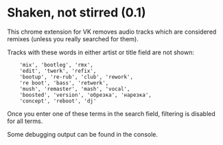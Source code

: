 # Shaken, not stirred (0.1)

This chrome extension for VK removes audio tracks which are considered remixes (unless you really searched for them).

Tracks with these words in either artist or title field are not shown:
```
	'mix', 'bootleg', 'rmx',
    'edit', 'twerk', 'refix',
    'bootup', 're-rub', 'club', 'rework',
    're boot', 'bass', 'retwerk',
	'mush', 'remaster', 'mash', 'vocal',
	'boosted', 'version', 'обрезка', 'нарезка',
	'concept', 'reboot', 'dj'
```

Once you enter one of these terms in the search field, filtering is disabled for all terms.

Some debugging output can be found in the console.